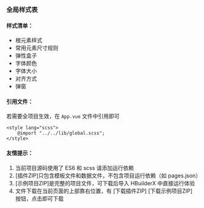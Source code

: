 ### 全局样式表

#### 样式清单：

* 根元素样式
* 常用元素尺寸规则
* 弹性盒子
* 字体颜色
* 字体大小
* 对齐方式
* 弹窗


#### 引用文件：

若需要全项目生效，在 <code>App.vue</code> 文件中引用即可

```
<style lang="scss">
	@import "../../lib/global.scss";
</style>
```

#### 友情提示：

1. 当前项目源码使用了 ES6 和 scss 请添加运行依赖
2. [插件ZIP]只包含模板文件和数据文件，不包含项目运行依赖（如 pages.json）
3. [示例项目ZIP]是完整的项目文件，可下载后导入 HBuilderX 中直接运行体验
4. 文件下载在当前页面的上部靠右位置，有 [下载插件ZIP] [下载示例项目ZIP] 按钮，点击即可下载